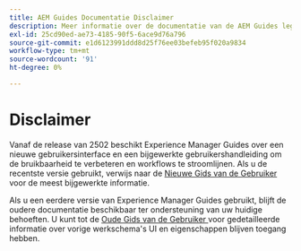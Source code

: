 ```yaml
---
title: AEM Guides Documentatie Disclaimer
description: Meer informatie over de documentatie van de AEM Guides legacy.
exl-id: 25cd90ed-ae73-4185-90f5-6ace9d76a796
source-git-commit: e1d6123991ddd8d25f76ee03befeb95f020a9834
workflow-type: tm+mt
source-wordcount: '91'
ht-degree: 0%

---
```



# Disclaimer

Vanaf de release van 2502 beschikt Experience Manager Guides over een nieuwe gebruikersinterface en een bijgewerkte gebruikershandleiding om de bruikbaarheid te verbeteren en workflows te stroomlijnen. Als u de recentste versie gebruikt, verwijs naar de [ Nieuwe Gids van de Gebruiker ](../product-guide/overview.md) voor de meest bijgewerkte informatie.

Als u een eerdere versie van Experience Manager Guides gebruikt, blijft de oudere documentatie beschikbaar ter ondersteuning van uw huidige behoeften. U kunt tot de [ Oude Gids van de Gebruiker ](overview.md) voor gedetailleerde informatie over vorige werkschema&#39;s UI en eigenschappen blijven toegang hebben.